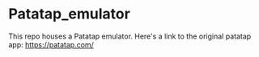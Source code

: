 # Patatap_emulator
This repo houses a Patatap emulator. Here's a link to the original patatap app: https://patatap.com/

